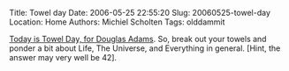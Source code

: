 Title: Towel day
Date: 2006-05-25 22:55:20
Slug: 20060525-towel-day
Location: Home
Authors: Michiel Scholten
Tags: olddammit

<p><a href="http://www.boingboing.net/2006/05/24/tomorrow_is_towel_da.html">Today is Towel Day, for Douglas Adams</a>. So, break out your towels and ponder a bit about Life, The Universe, and Everything in general. [Hint, the answer may very well be 42].</p>